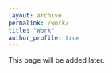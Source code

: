 ```yaml
---
layout: archive
permalink: /work/
title: "Work"
author_profile: true
---
```


This page will be added later.

